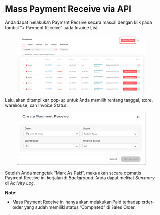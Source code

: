 # Mass Payment Receive via API

Anda dapat melakukan Payment Receive secara massal dengan klik pada tombol “+ Payment Receive” pada Invoice List.

<figure><img src="../../.gitbook/assets/baru.png" alt=""><figcaption></figcaption></figure>

Lalu, akan ditampilkan pop-up untuk Anda memilih rentang tanggal, store, warehouse, dan Invoice Status.

<figure><img src="../../.gitbook/assets/brr.png" alt=""><figcaption></figcaption></figure>

Setelah Anda mengetuk “Mark As Paid”, maka akan secara otomatis Payment Receive ini berjalan di _Background_. Anda dapat melihat _Summary_ di _Activity Log_.

**Note:**

* Mass Payment Receive ini hanya akan melakukan Paid terhadap order-order yang sudah memiliki status “Completed” di Sales Order.
